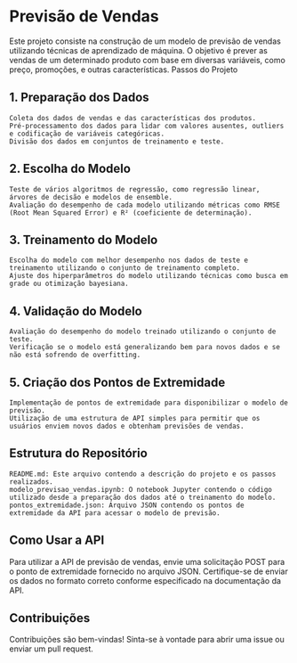 # Previsão de Vendas

Este projeto consiste na construção de um modelo de previsão de vendas utilizando técnicas de aprendizado de máquina. O objetivo é prever as vendas de um determinado produto com base em diversas variáveis, como preço, promoções, e outras características.
Passos do Projeto
## 1. Preparação dos Dados

    Coleta dos dados de vendas e das características dos produtos.
    Pré-processamento dos dados para lidar com valores ausentes, outliers e codificação de variáveis categóricas.
    Divisão dos dados em conjuntos de treinamento e teste.

## 2. Escolha do Modelo

    Teste de vários algoritmos de regressão, como regressão linear, árvores de decisão e modelos de ensemble.
    Avaliação do desempenho de cada modelo utilizando métricas como RMSE (Root Mean Squared Error) e R² (coeficiente de determinação).

## 3. Treinamento do Modelo

    Escolha do modelo com melhor desempenho nos dados de teste e treinamento utilizando o conjunto de treinamento completo.
    Ajuste dos hiperparâmetros do modelo utilizando técnicas como busca em grade ou otimização bayesiana.

## 4. Validação do Modelo

    Avaliação do desempenho do modelo treinado utilizando o conjunto de teste.
    Verificação se o modelo está generalizando bem para novos dados e se não está sofrendo de overfitting.

## 5. Criação dos Pontos de Extremidade

    Implementação de pontos de extremidade para disponibilizar o modelo de previsão.
    Utilização de uma estrutura de API simples para permitir que os usuários enviem novos dados e obtenham previsões de vendas.

## Estrutura do Repositório

    README.md: Este arquivo contendo a descrição do projeto e os passos realizados.
    modelo_previsao_vendas.ipynb: O notebook Jupyter contendo o código utilizado desde a preparação dos dados até o treinamento do modelo.
    pontos_extremidade.json: Arquivo JSON contendo os pontos de extremidade da API para acessar o modelo de previsão.

## Como Usar a API

Para utilizar a API de previsão de vendas, envie uma solicitação POST para o ponto de extremidade fornecido no arquivo JSON. Certifique-se de enviar os dados no formato correto conforme especificado na documentação da API.

## Contribuições

Contribuições são bem-vindas! Sinta-se à vontade para abrir uma issue ou enviar um pull request.
